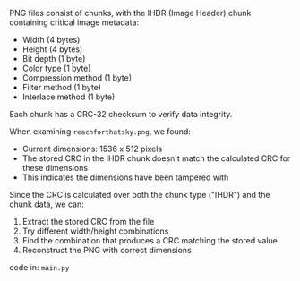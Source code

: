 PNG files consist of chunks, with the IHDR (Image Header) chunk containing critical image metadata:
- Width (4 bytes)
- Height (4 bytes) 
- Bit depth (1 byte)
- Color type (1 byte)
- Compression method (1 byte)
- Filter method (1 byte)
- Interlace method (1 byte)

Each chunk has a CRC-32 checksum to verify data integrity.

When examining `reachforthatsky.png`, we found:
- Current dimensions: 1536 x 512 pixels
- The stored CRC in the IHDR chunk doesn't match the calculated CRC for these dimensions
- This indicates the dimensions have been tampered with

Since the CRC is calculated over both the chunk type ("IHDR") and the chunk data, we can:
1. Extract the stored CRC from the file
2. Try different width/height combinations
3. Find the combination that produces a CRC matching the stored value
4. Reconstruct the PNG with correct dimensions

code in: `main.py`
